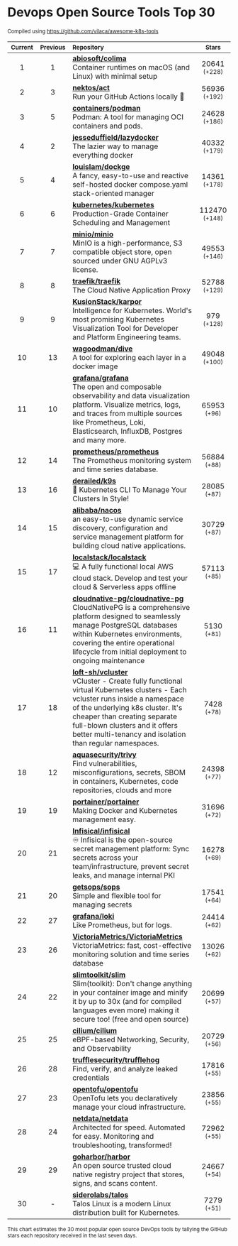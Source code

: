 # Devops Open Source Tools Top 30
<sup>Compiled using https://github.com/vilaca/awesome-k8s-tools</sup>
<div align="center">

|<sub>Current</sub>|<sub>Previous</sub>|<sub>Repository</sub>|<sub>Stars</sub>|
|:---:|:---:|:---|:---:|
|1|1|[**abiosoft/colima**](https://github.com/abiosoft/colima)<br/>Container runtimes on macOS (and Linux) with minimal setup|20641 <sup>(+228)</sup>|
|2|3|[**nektos/act**](https://github.com/nektos/act)<br/>Run your GitHub Actions locally 🚀|56936 <sup>(+192)</sup>|
|3|5|[**containers/podman**](https://github.com/containers/podman)<br/>Podman: A tool for managing OCI containers and pods.|24628 <sup>(+186)</sup>|
|4|2|[**jesseduffield/lazydocker**](https://github.com/jesseduffield/lazydocker)<br/>The lazier way to manage everything docker|40332 <sup>(+179)</sup>|
|5|4|[**louislam/dockge**](https://github.com/louislam/dockge)<br/>A fancy, easy-to-use and reactive self-hosted docker compose.yaml stack-oriented manager|14361 <sup>(+178)</sup>|
|6|6|[**kubernetes/kubernetes**](https://github.com/kubernetes/kubernetes)<br/>Production-Grade Container Scheduling and Management|112470 <sup>(+148)</sup>|
|7|7|[**minio/minio**](https://github.com/minio/minio)<br/>MinIO is a high-performance, S3 compatible object store, open sourced under GNU AGPLv3 license.|49553 <sup>(+146)</sup>|
|8|8|[**traefik/traefik**](https://github.com/traefik/traefik)<br/>The Cloud Native Application Proxy|52788 <sup>(+129)</sup>|
|9|9|[**KusionStack/karpor**](https://github.com/KusionStack/karpor)<br/>Intelligence for Kubernetes. World's most promising Kubernetes Visualization Tool for Developer and Platform Engineering teams. |979 <sup>(+128)</sup>|
|10|13|[**wagoodman/dive**](https://github.com/wagoodman/dive)<br/>A tool for exploring each layer in a docker image|49048 <sup>(+100)</sup>|
|11|10|[**grafana/grafana**](https://github.com/grafana/grafana)<br/>The open and composable observability and data visualization platform. Visualize metrics, logs, and traces from multiple sources like Prometheus, Loki, Elasticsearch, InfluxDB, Postgres and many more. |65953 <sup>(+96)</sup>|
|12|14|[**prometheus/prometheus**](https://github.com/prometheus/prometheus)<br/>The Prometheus monitoring system and time series database.|56884 <sup>(+88)</sup>|
|13|16|[**derailed/k9s**](https://github.com/derailed/k9s)<br/>🐶 Kubernetes CLI To Manage Your Clusters In Style!|28085 <sup>(+87)</sup>|
|14|15|[**alibaba/nacos**](https://github.com/alibaba/nacos)<br/>an easy-to-use dynamic service discovery, configuration and service management platform for building cloud native applications.|30729 <sup>(+87)</sup>|
|15|17|[**localstack/localstack**](https://github.com/localstack/localstack)<br/>💻 A fully functional local AWS cloud stack. Develop and test your cloud & Serverless apps offline|57113 <sup>(+85)</sup>|
|16|11|[**cloudnative-pg/cloudnative-pg**](https://github.com/cloudnative-pg/cloudnative-pg)<br/>CloudNativePG is a comprehensive platform designed to seamlessly manage PostgreSQL databases within Kubernetes environments, covering the entire operational lifecycle from initial deployment to ongoing maintenance|5130 <sup>(+81)</sup>|
|17|18|[**loft-sh/vcluster**](https://github.com/loft-sh/vcluster)<br/>vCluster - Create fully functional virtual Kubernetes clusters - Each vcluster runs inside a namespace of the underlying k8s cluster. It's cheaper than creating separate full-blown clusters and it offers better multi-tenancy and isolation than regular namespaces.|7428 <sup>(+78)</sup>|
|18|12|[**aquasecurity/trivy**](https://github.com/aquasecurity/trivy)<br/>Find vulnerabilities, misconfigurations, secrets, SBOM in containers, Kubernetes, code repositories, clouds and more|24398 <sup>(+77)</sup>|
|19|19|[**portainer/portainer**](https://github.com/portainer/portainer)<br/>Making Docker and Kubernetes management easy.|31696 <sup>(+72)</sup>|
|20|21|[**Infisical/infisical**](https://github.com/Infisical/infisical)<br/>♾ Infisical is the open-source secret management platform: Sync secrets across your team/infrastructure, prevent secret leaks, and manage internal PKI|16278 <sup>(+69)</sup>|
|21|20|[**getsops/sops**](https://github.com/getsops/sops)<br/>Simple and flexible tool for managing secrets|17541 <sup>(+64)</sup>|
|22|27|[**grafana/loki**](https://github.com/grafana/loki)<br/>Like Prometheus, but for logs.|24414 <sup>(+62)</sup>|
|23|26|[**VictoriaMetrics/VictoriaMetrics**](https://github.com/VictoriaMetrics/VictoriaMetrics)<br/>VictoriaMetrics: fast, cost-effective monitoring solution and time series database|13026 <sup>(+62)</sup>|
|24|22|[**slimtoolkit/slim**](https://github.com/slimtoolkit/slim)<br/>Slim(toolkit): Don't change anything in your container image and minify it by up to 30x (and for compiled languages even more) making it secure too! (free and open source)|20699 <sup>(+57)</sup>|
|25|25|[**cilium/cilium**](https://github.com/cilium/cilium)<br/>eBPF-based Networking, Security, and Observability|20729 <sup>(+56)</sup>|
|26|28|[**trufflesecurity/trufflehog**](https://github.com/trufflesecurity/trufflehog)<br/>Find, verify, and analyze leaked credentials|17816 <sup>(+55)</sup>|
|27|23|[**opentofu/opentofu**](https://github.com/opentofu/opentofu)<br/>OpenTofu lets you declaratively manage your cloud infrastructure.|23856 <sup>(+55)</sup>|
|28|24|[**netdata/netdata**](https://github.com/netdata/netdata)<br/>Architected for speed. Automated for easy. Monitoring and troubleshooting, transformed!|72962 <sup>(+55)</sup>|
|29|29|[**goharbor/harbor**](https://github.com/goharbor/harbor)<br/>An open source trusted cloud native registry project that stores, signs, and scans content.|24667 <sup>(+54)</sup>|
|30|-|[**siderolabs/talos**](https://github.com/siderolabs/talos)<br/>Talos Linux is a modern Linux distribution built for Kubernetes.|7279 <sup>(+51)</sup>|


</div>

<sub>This chart estimates the 30 most popular open source DevOps tools by tallying the GitHub stars each repository received in the last seven days.</sub>
